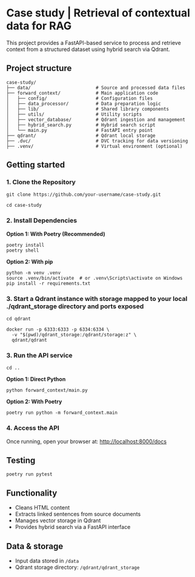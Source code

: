 # Case study | Retrieval of contextual data for RAG 

This project provides a FastAPI-based service to process and retrieve context from a structured dataset using hybrid search via Qdrant.

## Project structure
```
case-study/
├── data/                        # Source and processed data files
├── forward_context/             # Main application code
│   ├── config/                  # Configuration files
│   ├── data_processor/          # Data preparation logic
│   ├── lib/                     # Shared library components
│   ├── utils/                   # Utility scripts
│   ├── vector_database/         # Qdrant ingestion and management
│   ├── hybrid_search.py         # Hybrid search script
│   └── main.py                  # FastAPI entry point
├── qdrant/                      # Qdrant local storage
├── .dvc/                        # DVC tracking for data versioning
├── .venv/                       # Virtual environment (optional)
```

## Getting started
### 1. Clone the Repository
```
git clone https://github.com/your-username/case-study.git
```
```
cd case-study
```
### 2. Install Dependencies
  **Option 1: With Poetry (Recommended)**
  ```
  poetry install
  poetry shell
  ```
  **Option 2: With pip**
  ```
  python -m venv .venv
  source .venv/bin/activate  # or .venv\Scripts\activate on Windows
  pip install -r requirements.txt
  ```
### 3. Start a Qdrant instance with storage mapped to your local ./qdrant_storage directory and ports exposed
```
cd qdrant
```
```
docker run -p 6333:6333 -p 6334:6334 \
  -v "$(pwd)/qdrant_storage:/qdrant/storage:z" \
  qdrant/qdrant
```
### 3. Run the API service
```
cd ..
```
**Option 1: Direct Python**
```
python forward_context/main.py
```
**Option 2: With Poetry**
```
poetry run python -m forward_context.main
```
### 4. Access the API
Once running, open your browser at:
[http://localhost:8000/docs](http://localhost:8000/docs)

## Testing
```
poetry run pytest
```

## Functionality
- Cleans HTML content
- Extracts linked sentences from source documents
- Manages vector storage in Qdrant
- Provides hybrid search via a FastAPI interface

## Data & storage
- Input data stored in `/data`
- Qdrant storage directory: `/qdrant/qdrant_storage`
